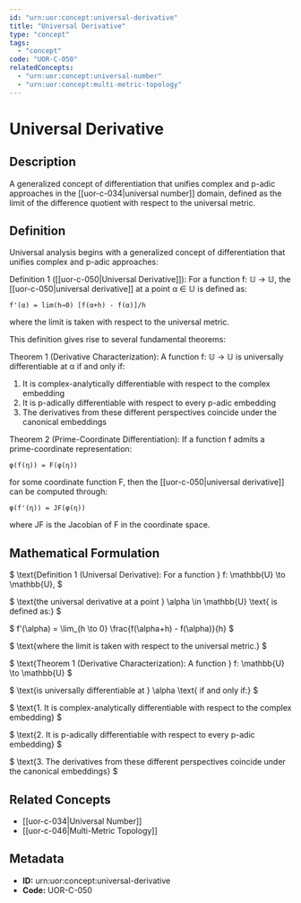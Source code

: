 ```yaml
---
id: "urn:uor:concept:universal-derivative"
title: "Universal Derivative"
type: "concept"
tags:
  - "concept"
code: "UOR-C-050"
relatedConcepts:
  - "urn:uor:concept:universal-number"
  - "urn:uor:concept:multi-metric-topology"
---
```


# Universal Derivative

## Description

A generalized concept of differentiation that unifies complex and p-adic approaches in the [[uor-c-034|universal number]] domain, defined as the limit of the difference quotient with respect to the universal metric.

## Definition

Universal analysis begins with a generalized concept of differentiation that unifies complex and p-adic approaches:

Definition 1 ([[uor-c-050|Universal Derivative]]): For a function f: 𝕌 → 𝕌, the [[uor-c-050|universal derivative]] at a point α ∈ 𝕌 is defined as:

`f'(α) = lim(h→0) [f(α+h) - f(α)]/h`

where the limit is taken with respect to the universal metric.

This definition gives rise to several fundamental theorems:

Theorem 1 (Derivative Characterization): A function f: 𝕌 → 𝕌 is universally differentiable at α if and only if:

1. It is complex-analytically differentiable with respect to the complex embedding
2. It is p-adically differentiable with respect to every p-adic embedding
3. The derivatives from these different perspectives coincide under the canonical embeddings

Theorem 2 (Prime-Coordinate Differentiation): If a function f admits a prime-coordinate representation:

`φ(f(η)) = F(φ(η))`

for some coordinate function F, then the [[uor-c-050|universal derivative]] can be computed through:

`φ(f'(η)) = JF(φ(η))`

where JF is the Jacobian of F in the coordinate space.

## Mathematical Formulation

$
\text{Definition 1 (Universal Derivative): For a function } f: \mathbb{U} \to \mathbb{U},
$

$
\text{the universal derivative at a point } \alpha \in \mathbb{U} \text{ is defined as:}
$

$
f'(\alpha) = \lim_{h \to 0} \frac{f(\alpha+h) - f(\alpha)}{h}
$

$
\text{where the limit is taken with respect to the universal metric.}
$

$
\text{Theorem 1 (Derivative Characterization): A function } f: \mathbb{U} \to \mathbb{U}
$

$
\text{is universally differentiable at } \alpha \text{ if and only if:}
$

$
\text{1. It is complex-analytically differentiable with respect to the complex embedding}
$

$
\text{2. It is p-adically differentiable with respect to every p-adic embedding}
$

$
\text{3. The derivatives from these different perspectives coincide under the canonical embeddings}
$

## Related Concepts

- [[uor-c-034|Universal Number]]
- [[uor-c-046|Multi-Metric Topology]]

## Metadata

- **ID:** urn:uor:concept:universal-derivative
- **Code:** UOR-C-050
